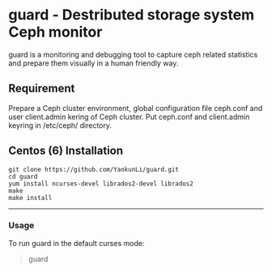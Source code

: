 # guard - Destributed storage system Ceph monitor
guard is a monitoring and debugging tool to capture ceph related statistics
and prepare them visually in a human friendly way.


## Requirement

Prepare a Ceph cluster environment, global configuration file ceph.conf and
user client.admin kering of Ceph cluster. Put ceph.conf and client.admin
keyring in /etc/ceph/ directory.


## Centos (6) Installation

```
git clone https://github.com/YankunLi/guard.git
cd guard
yum install ncurses-devel librados2-devel librados2
make
make install
```


--------------
### Usage

To run guard in the default curses mode:

> guard
